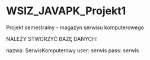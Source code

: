 # WSIZ_JAVAPK_Projekt1
Projekt semestralny - magazyn serwisu komputerowego

NALEŻY STWORZYĆ BAZĘ DANYCH:


nazwa: SerwisKomputerowy
user: serwis
pass: serwis

